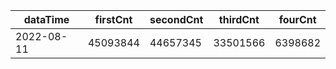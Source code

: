 |dataTime|firstCnt|secondCnt|thirdCnt|fourCnt|
|-|-|-|-|-|
|2022-08-11|45093844|44657345|33501566|6398682|